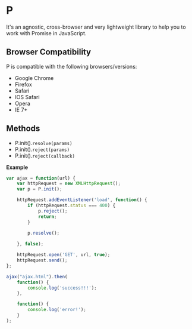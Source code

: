 # P
It's an agnostic, cross-browser and very lightweight library to help you to work with Promise in JavaScript.

## Browser Compatibility
P is compatible with the following browsers/versions:
* Google Chrome
* Firefox
* Safari
* IOS Safari
* Opera
* IE 7+

## Methods
* P.init().<code>resolve(params)</code>
* P.init().<code>reject(params)</code>
* P.init().<code>reject(callback)</code>

**Example**
```js
var ajax = function(url) {
    var httpRequest = new XMLHttpRequest();
    var p = P.init();

    httpRequest.addEventListener('load', function() {
    	if (httpRequest.status === 400) {
    		p.reject();
    		return;
    	}

    	p.resolve();
        
    }, false);

    httpRequest.open('GET', url, true);
    httpRequest.send();
};

ajax("ajax.html").then(
	function() {
		console.log('success!!!');
	},

	function() {
		console.log('error!');
	}
);
```